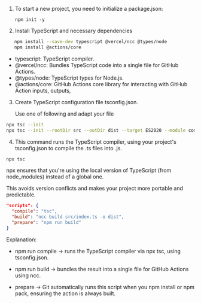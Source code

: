 1. To start a new project, you need to initialize a package.json:
    
    `npm init -y`

2. Install TypeScript and necessary dependencies
```bash
   npm install --save-dev typescript @vercel/ncc @types/node
   npm install @actions/core
```
* typescript: TypeScript compiler.
* @vercel/ncc: Bundles TypeScript code into a single file for GitHub Actions.
* @types/node: TypeScript types for Node.js.
* @actions/core: GitHub Actions core library for interacting with GitHub Action inputs, outputs,

3. Create TypeScript configuration file tsconfig.json.
   
   Use one of following and adapt your file
```bash
npx tsc --init
npx tsc --init --rootDir src --outDir dist --target ES2020 --module commonjs --strict
```

4. This command runs the TypeScript compiler, using your project's tsconfig.json to compile the .ts files into .js.

```bash
npx tsc
```

npx ensures that you're using the local version of TypeScript (from node_modules) instead of a global one.

This avoids version conflicts and makes your project more portable and predictable.

```json
"scripts": {
  "compile": "tsc",
  "build": "ncc build src/index.ts -o dist",
  "prepare": "npm run build"
}
```
Explanation:
* npm run compile → runs the TypeScript compiler via npx tsc, using tsconfig.json.

* npm run build → bundles the result into a single file for GitHub Actions using ncc.

* prepare → Git automatically runs this script when you npm install or npm pack, ensuring the action is always built.

